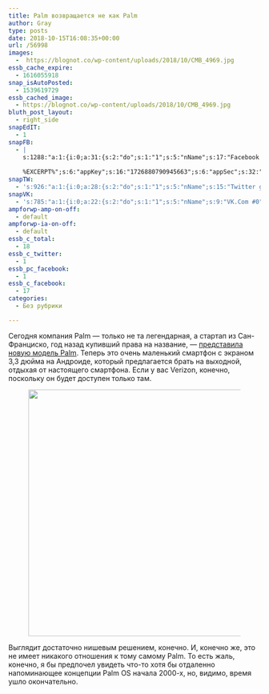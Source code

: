 ```yaml
---
title: Palm возвращается не как Palm
author: Gray
type: posts
date: 2018-10-15T16:08:35+00:00
url: /56998
images:
  -  https://blognot.co/wp-content/uploads/2018/10/CMB_4969.jpg
essb_cache_expire:
  - 1616055918
snap_isAutoPosted:
  - 1539619729
essb_cached_image:
  - https://blognot.co/wp-content/uploads/2018/10/CMB_4969.jpg
bluth_post_layout:
  - right_side
snapEdIT:
  - 1
snapFB:
  - |
    s:1288:"a:1:{i:0;a:31:{s:2:"do";s:1:"1";s:5:"nName";s:17:"Facebook personal";s:9:"msgFormat";s:20:"%TITLE%
    
    %EXCERPT%";s:6:"appKey";s:16:"1726880790945663";s:6:"appSec";s:32:"9915e38ff56996512e9713516c208c4d";s:8:"postType";s:1:"A";s:7:"fltrsOn";i:0;s:5:"fltrs";a:0:{}s:7:"proxyOn";i:0;s:7:"useSURL";i:0;s:1:"v";i:350;s:3:"tpt";s:0:"";s:11:"attachVideo";s:1:"N";s:6:"imgUpl";s:1:"T";s:10:"riComments";s:1:"1";s:12:"riCommentsAA";s:1:"1";s:4:"uMsg";s:0:"";s:11:"accessToken";s:173:"EAAYilsQdH38BAGbBWNeledCJfoCAbh3ym4AOo7xEODbekVAReIRhhi0LAnzPFNAwaat0Tr1xSJoAvsAFJk0GUGmV2bqZBhT8qI3VwPtz681jKSyEZAIsTKbzUciHsYWcVzInMTeIEJAXIR5anW46o6j9lA64XdLsvmYOjvegZDZD";s:8:"authUser";s:17:"10212468541884244";s:12:"authUserName";s:29:"Сергей Петренко";s:4:"pgID";s:32:"133222213376133_2139490362749298";s:9:"wpImgSize";s:4:"full";s:15:"pageAccessToken";s:176:"EAAYilsQdH38BAArYgqPRN5Wkz8N7LbEeqSIxC3YgROS4wqFWGbWukrZAbZC3z29OUDS9aG6y2h0W58mSyspXyC6aBd8RGJaMJlT7C9ortS4TT31ZBIvo0g5meW1hqZBhrwyhi1lmelpiXeH7UBmA6a6BHdHcPFBvFiL4WBZB4NwZDZD";s:8:"isPosted";s:1:"1";s:7:"postURL";s:62:"http://www.facebook.com/133222213376133/posts/2139490362749298";s:5:"pDate";s:19:"2018-10-15 16:08:47";s:9:"isAutoImg";s:1:"A";s:8:"imgToUse";s:0:"";s:9:"isAutoURL";s:1:"A";s:8:"urlToUse";s:0:"";s:4:"doFB";i:0;}}";
snapTW:
  - 's:926:"a:1:{i:0;a:28:{s:2:"do";s:1:"1";s:5:"nName";s:15:"Twitter gray_ru";s:9:"msgFormat";s:14:"%TITLE%  %URL%";s:6:"appKey";s:21:"TtnkhV5ieh7aGiSY4OoJQ";s:6:"appSec";s:41:"HFj5WK0WRg2zQs87LI37ZGRCriUhl7f6tO7YrFVuk";s:7:"fltrsOn";i:0;s:5:"fltrs";a:0:{}s:7:"proxyOn";i:0;s:7:"useSURL";i:0;s:1:"v";i:350;s:5:"twURL";s:27:"https://twitter.com/gray_ru";s:11:"accessToken";s:50:"8518642-cnreXiVT5UwLikpn799CLpoo1W61fufZeTA4z39PIi";s:14:"accessTokenSec";s:45:"36nJUfLC6ZS1VLbdK44CrCxDUIE5u1wYJEQCYnKoKXAUs";s:5:"tw140";i:0;s:10:"riComments";s:1:"1";s:11:"riCommentsM";s:1:"1";s:12:"riCommentsAA";s:1:"1";s:8:"attchImg";s:1:"1";s:9:"wpImgSize";s:4:"full";s:8:"isPosted";s:1:"1";s:4:"pgID";s:19:"1051867497341878272";s:7:"postURL";s:54:"https://twitter.com/gray_ru/status/1051867497341878272";s:5:"pDate";s:19:"2018-10-15 16:08:49";s:9:"isAutoImg";s:1:"A";s:8:"imgToUse";s:0:"";s:9:"isAutoURL";s:1:"A";s:8:"urlToUse";s:0:"";s:4:"doTW";i:0;}}";'
snapVK:
  - 's:785:"a:1:{i:0;a:22:{s:2:"do";s:1:"1";s:5:"nName";s:9:"VK.Com #0";s:9:"msgFormat";s:9:"%EXCERPT%";s:8:"postType";s:1:"I";s:7:"fltrsOn";i:0;s:5:"fltrs";a:0:{}s:7:"proxyOn";i:0;s:7:"useSURL";i:0;s:1:"v";i:350;s:3:"url";s:22:"https://vk.com/gray_ru";s:5:"appID";s:7:"2004042";s:4:"pgID";s:7:"gray_ru";s:8:"authResp";s:159:"https://oauth.vk.com/blank.html#access_token=7c266a94fb1122969e25b20763c347a5bc800e03810fc03ac8d80b4ada40944a2b4a9800ea2c258865182&expires_in=0&user_id=1003673";s:9:"wpImgSize";s:4:"full";s:12:"appAuthToken";s:85:"7c266a94fb1122969e25b20763c347a5bc800e03810fc03ac8d80b4ada40944a2b4a9800ea2c258865182";s:11:"appAuthUser";s:7:"1003673";s:7:"pgIntID";s:7:"1003673";s:9:"isAutoImg";s:1:"A";s:8:"imgToUse";s:0:"";s:9:"isAutoURL";s:1:"A";s:8:"urlToUse";s:0:"";s:4:"doVK";i:0;}}";'
ampforwp-amp-on-off:
  - default
ampforwp-ia-on-off:
  - default
essb_c_total:
  - 18
essb_c_twitter:
  - 1
essb_pc_facebook:
  - 1
essb_c_facebook:
  - 17
categories:
  - Без рубрики

---
```








Сегодня компания Palm — только не та легендарная, а стартап из Сан-Франциско, год назад купивший права на название, — [представила новую модель Palm][1]. Теперь это очень маленький смартфон с экраном 3,3 дюйма на Андроиде, который предлагается брать на выходной, отдыхая от настоящего смартфона. Если у вас Verizon, конечно, поскольку он будет доступен только там.

<div class="wp-block-image">
  <figure class="aligncenter"><img data-attachment-id="56999" data-permalink="https://blognot.co/56998/cmb_4969" data-orig-file="https://i1.wp.com/blognot.co/wp-content/uploads/2018/10/CMB_4969.jpg?fit=1390%2C926&ssl=1" data-orig-size="1390,926" data-comments-opened="1" data-image-meta="{&quot;aperture&quot;:&quot;2.8&quot;,&quot;credit&quot;:&quot;&quot;,&quot;camera&quot;:&quot;Canon EOS 5D Mark III&quot;,&quot;caption&quot;:&quot;&quot;,&quot;created_timestamp&quot;:&quot;1539278331&quot;,&quot;copyright&quot;:&quot;&quot;,&quot;focal_length&quot;:&quot;100&quot;,&quot;iso&quot;:&quot;1000&quot;,&quot;shutter_speed&quot;:&quot;0.01&quot;,&quot;title&quot;:&quot;&quot;,&quot;orientation&quot;:&quot;1&quot;}" data-image-title="CMB_4969" data-image-description="" data-medium-file="https://i1.wp.com/blognot.co/wp-content/uploads/2018/10/CMB_4969.jpg?fit=300%2C200&ssl=1" data-large-file="https://i1.wp.com/blognot.co/wp-content/uploads/2018/10/CMB_4969.jpg?fit=740%2C493&ssl=1" width="740" height="493" src="https://i1.wp.com/blognot.co/wp-content/uploads/2018/10/CMB_4969.jpg?resize=740%2C493&#038;ssl=1" alt="" class="wp-image-56999" srcset="https://i1.wp.com/blognot.co/wp-content/uploads/2018/10/CMB_4969.jpg?w=1390&ssl=1 1390w, https://i1.wp.com/blognot.co/wp-content/uploads/2018/10/CMB_4969.jpg?resize=300%2C200&ssl=1 300w, https://i1.wp.com/blognot.co/wp-content/uploads/2018/10/CMB_4969.jpg?resize=768%2C512&ssl=1 768w, https://i1.wp.com/blognot.co/wp-content/uploads/2018/10/CMB_4969.jpg?resize=1024%2C682&ssl=1 1024w, https://i1.wp.com/blognot.co/wp-content/uploads/2018/10/CMB_4969.jpg?resize=700%2C466&ssl=1 700w, https://i1.wp.com/blognot.co/wp-content/uploads/2018/10/CMB_4969.jpg?resize=800%2C533&ssl=1 800w" sizes="(max-width: 740px) 100vw, 740px" data-recalc-dims="1" /></figure>


Выглядит достаточно нишевым решением, конечно. И, конечно же, это не имеет никакого отношения к тому самому Palm. То есть жаль, конечно, я бы предпочел увидеть что-то хотя бы отдаленно напоминающее концепции Palm OS начала 2000-х, но, видимо, время ушло окончательно.

 [1]: https://techcrunch.com/2018/10/15/palm-returns-as-an-ultra-mobile-smartphone/